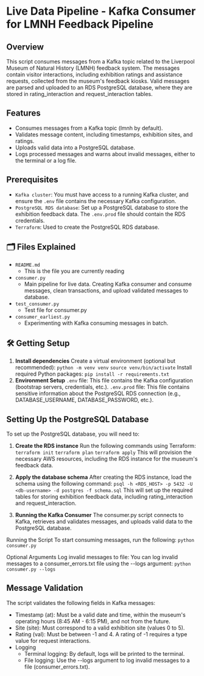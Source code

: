 # Live Data Pipeline - Kafka Consumer for LMNH Feedback Pipeline

##  Overview
This script consumes messages from a Kafka topic related to the Liverpool Museum of Natural History (LMNH) feedback system. The messages contain visitor interactions, including exhibition ratings and assistance requests, collected from the museum's feedback kiosks. Valid messages are parsed and uploaded to an RDS PostgreSQL database, where they are stored in rating_interaction and request_interaction tables.

## Features
- Consumes messages from a Kafka topic (lmnh by default).
- Validates message content, including timestamps, exhibition sites, and ratings.
- Uploads valid data into a PostgreSQL database.
- Logs processed messages and warns about invalid messages, either to the terminal or a log file.

## Prerequisites
- `Kafka cluster`: You must have access to a running Kafka cluster, and ensure the `.env` file contains the necessary Kafka configuration.
- `PostgreSQL RDS database`: Set up a PostgreSQL database to store the exhibition feedback data. The `.env.prod` file should contain the RDS credentials.
- `Terraform`: Used to create the PostgreSQL RDS database.

## 🗂️ Files Explained

- `README.md`
  - This is the file you are currently reading
- `consumer.py`
  - Main pipeline for live data. Creating Kafka consumer and consume messages, clean transactions, and upload validated messages to database.
- `test_consumer.py`
  - Test file for consumer.py
- `consumer_earliest.py`
  - Experimenting with Kafka consuming messages in batch. 

## 🛠️ Getting Setup
1. **Install dependencies**
Create a virtual environment (optional but recommended):
`python -m venv venv`
`source venv/bin/activate`
Install required Python packages: 
`pip install -r requirements.txt`
2. **Environment Setup**
`.env` file: This file contains the Kafka configuration (bootstrap servers, credentials, etc.).
`.env.prod` file: This file contains sensitive information about the PostgreSQL RDS connection (e.g., DATABASE_USERNAME, DATABASE_PASSWORD, etc.).


## Setting Up the PostgreSQL Database
To set up the PostgreSQL database, you will need to:

1. **Create the RDS instance**
Run the following commands using Terraform:
`terraform init`
`terraform plan`
`terraform apply`
This will provision the necessary AWS resources, including the RDS instance for the museum's feedback data.

2. **Apply the database schema** 
After creating the RDS instance, load the schema using the following command: 
`psql -h <RDS_HOST> -p 5432 -U <db-username> -d postgres -f schema.sql`
This will set up the required tables for storing exhibition feedback data, including rating_interaction and request_interaction.

3. **Running the Kafka Consumer**
The consumer.py script connects to Kafka, retrieves and validates messages, and uploads valid data to the PostgreSQL database.

Running the Script
To start consuming messages, run the following: `python consumer.py`

Optional Arguments
Log invalid messages to file: You can log invalid messages to a consumer_errors.txt file using the --logs argument: `python consumer.py --logs`

## Message Validation
The script validates the following fields in Kafka messages:

- Timestamp (at): Must be a valid date and time, within the museum's operating hours (8:45 AM - 6:15 PM), and not from the future.
- Site (site): Must correspond to a valid exhibition site (values 0 to 5).
- Rating (val): Must be between -1 and 4. A rating of -1 requires a type value for request interactions.
- Logging
    - Terminal logging: By default, logs will be printed to the terminal.
    - File logging: Use the --logs argument to log invalid messages to a file (consumer_errors.txt).